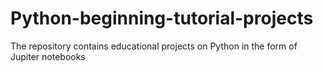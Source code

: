 # Python-beginning-tutorial-projects
The repository contains educational projects on Python in the form of Jupiter notebooks
